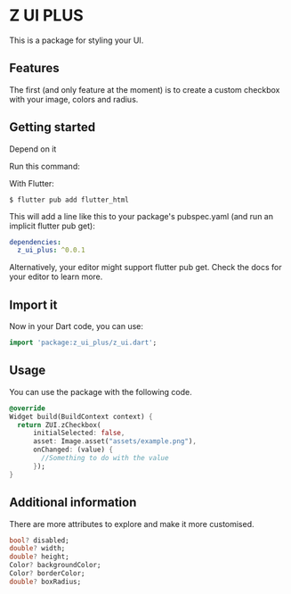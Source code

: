 # Z UI PLUS

This is a package for styling your UI.

## Features

The first (and only feature at the moment) is to create a custom checkbox with your image, colors
and radius.

## Getting started

Depend on it

Run this command:

With Flutter:
```flutter
$ flutter pub add flutter_html
```

This will add a line like this to your package's pubspec.yaml (and run an implicit flutter pub get):

```yaml
dependencies:
  z_ui_plus: ^0.0.1
```

Alternatively, your editor might support flutter pub get. Check the docs for your editor to learn more.

## Import it

Now in your Dart code, you can use:

```dart
import 'package:z_ui_plus/z_ui.dart';
```

## Usage

You can use the package with the following code.

```dart
@override
Widget build(BuildContext context) {
  return ZUI.zCheckbox(
      initialSelected: false, 
      asset: Image.asset("assets/example.png"), 
      onChanged: (value) {
        //Something to do with the value
      });
}
```

## Additional information

There are more attributes to explore and make it more customised.

```dart
bool? disabled;
double? width;
double? height;
Color? backgroundColor;
Color? borderColor;
double? boxRadius;
```
